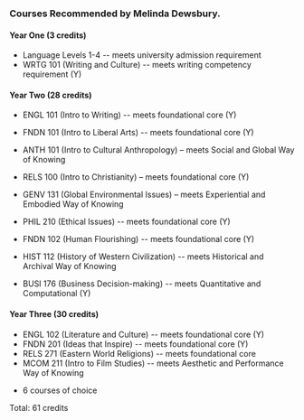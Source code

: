 ### Courses Recommended by Melinda Dewsbury.

#### Year One (3 credits)
- Language Levels 1-4				-- meets university admission requirement
- WRTG 101 (Writing and Culture)		-- meets writing competency requirement (Y)

#### Year Two (28 credits)
- ENGL 101 (Intro to Writing)			-- meets foundational core (Y)
- FNDN 101 (Intro to Liberal Arts)			-- meets foundational core (Y)
- ANTH 101 (Intro to Cultural Anthropology) 	– meets Social and Global Way of Knowing
- RELS 100 (Intro to Christianity) 			– meets foundational core (Y)
- GENV 131 (Global Environmental Issues) 	– meets Experiential and Embodied Way of Knowing

- PHIL 210 (Ethical Issues)				-- meets foundational core (Y)
- FNDN 102 (Human Flourishing)			-- meets foundational core (Y)
- HIST 112 (History of Western Civilization)	-- meets Historical and Archival Way of Knowing
- BUSI 176 (Business Decision-making)		-- meets Quantitative and Computational (Y)

#### Year Three (30 credits)
- ENGL 102 (Literature and Culture)		-- meets foundational core (Y)
- FNDN 201 (Ideas that Inspire)			-- meets foundational core (Y)
- RELS 271 (Eastern World Religions)		-- meets foundational core
- MCOM 211 (Intro to Film Studies)		-- meets Aesthetic and Performance Way of Knowing
+ 6 courses of choice

Total: 61 credits 
